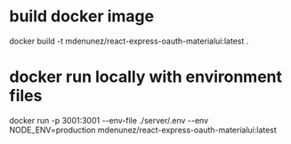 # build docker image
docker build -t mdenunez/react-express-oauth-materialui:latest .

# docker run locally with environment files
docker run -p 3001:3001 --env-file ./server/.env --env NODE_ENV=production mdenunez/react-express-oauth-materialui:latest